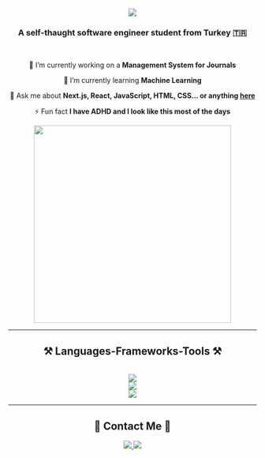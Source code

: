 <h1 align="center">
    <img src="https://readme-typing-svg.herokuapp.com/?font=Nunito&color=fff&size=35&center=true&vCenter=true&width=500&height=70&duration=4000&lines=Hi+There!+I'm+Musa+Yüksel!+👋🏻;" />
</h1>

<h3 align="center">A self-thaught software engineer student from Turkey 🇹🇷</h3>

<br/>

<div align="center">
 
 🔭 I’m currently working on a **Management System for Journals**
 
 🌱 I’m currently learning **Machine Learning**

💬 Ask me about **Next.js, React, JavaScript, HTML, CSS... or anything [here](https://github.com/myxsan/myxsan/issues)**

⚡ Fun fact **I have ADHD and I look like this most of the days**

<img src="https://user-images.githubusercontent.com/74038190/212284094-e50ceae2-de86-4dd6-9f9c-a3ebcb3ede9e.gif" width="400" />

 </div>
 
 <hr/>
 
<h2 align="center">⚒️ Languages-Frameworks-Tools ⚒️</h2>
<br/>
<div align="center">
        <img src="https://skillicons.dev/icons?i=next,react,tailwind,html,css,javascript,typescript,nodejs,express,bootstrap,mui" /><br>
        <img src="https://skillicons.dev/icons?i=python,tensorflow,firebase,postgresql,cs,unity,c,cpp" /><br>
        <img src="https://skillicons.dev/icons?i=vscode,visualstudio,pycharm,webstorm,github,figma,git,azure" />
</div>

 <hr/>

<div align="center">
<h2 align="center">📧 Contact Me 📧</h2>
  <a href="mailto:yksl3461@gmail.com">
    <img src="https://img.shields.io/badge/Gmail-333333?style=for-the-badge&logo=gmail&logoColor=red" />
  </a>
  <a href="https://linkedin.com/in/myxsan" target="_blank">
    <img src="https://img.shields.io/badge/LinkedIn-0077B5?style=for-the-badge&logo=linkedin&logoColor=white" target="_blank" />
  </a>
</div>